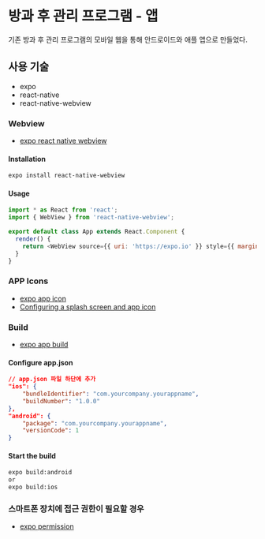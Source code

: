 # 방과 후 관리 프로그램 - 앱

기존 방과 후 관리 프로그램의 모바일 웹을 통해 안드로이드와 애플 앱으로 만들었다.

## 사용 기술

- expo
- react-native
- react-native-webview

### Webview

- [expo react native webview](https://docs.expo.io/versions/latest/sdk/webview/)

#### Installation

```bash
expo install react-native-webview
```

#### Usage

```js
import * as React from 'react';
import { WebView } from 'react-native-webview';

export default class App extends React.Component {
  render() {
    return <WebView source={{ uri: 'https://expo.io' }} style={{ marginTop: 20 }} />;
  }
}
```

### APP Icons

- [expo app icon](https://docs.expo.io/guides/app-icons/)
- [Configuring a splash screen and app icon](https://docs.expo.io/tutorial/configuration/)

### Build

- [expo app build](https://docs.expo.io/distribution/building-standalone-apps/)

#### Configure app.json

```json
// app.json 파일 하단에 추가
"ios": {
    "bundleIdentifier": "com.yourcompany.yourappname",
    "buildNumber": "1.0.0"
},
"android": {
    "package": "com.yourcompany.yourappname",
    "versionCode": 1
}
```

#### Start the build

```bash
expo build:android
or 
expo build:ios
```

### 스마트폰 장치에 접근 권한이 필요할 경우

- [expo permission](https://docs.expo.io/versions/latest/sdk/permissions/)

